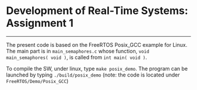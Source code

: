 # Development of Real-Time Systems: Assignment 1
---

The present code is based on the FreeRTOS Posix_GCC example for Linux. The main part is in `main_semaphores.c` whose function, `void main_semaphores( void )`, is called from `int main( void )`.

To compile the SW, under linux, type `make posix_demo`. The program can be launched by typing `./build/posix_demo` (note: the code is located under `FreeRTOS/Demo/Posix_GCC`)

